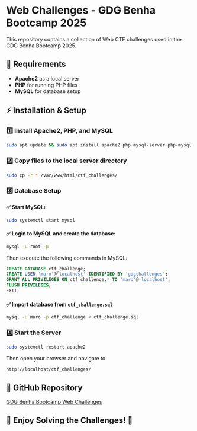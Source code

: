 # Web Challenges - GDG Benha Bootcamp 2025

This repository contains a collection of Web CTF challenges used in the GDG Benha Bootcamp 2025.

## 📌 Requirements

- **Apache2** as a local server
- **PHP** for running PHP files
- **MySQL** for database setup

## ⚡ Installation & Setup

### 1️⃣ Install Apache2, PHP, and MySQL

```bash
sudo apt update && sudo apt install apache2 php mysql-server php-mysql
```

### 2️⃣ Copy files to the local server directory

```bash
sudo cp -r * /var/www/html/ctf_challenges/
```

### 3️⃣ Database Setup

#### ✅ Start MySQL:

```bash
sudo systemctl start mysql
```

#### ✅ Login to MySQL and create the database:

```bash
mysql -u root -p
```

Then execute the following commands in MySQL:

```sql
CREATE DATABASE ctf_challenge;
CREATE USER 'maro'@'localhost' IDENTIFIED BY 'gdgchallenges';
GRANT ALL PRIVILEGES ON ctf_challenge.* TO 'maro'@'localhost';
FLUSH PRIVILEGES;
EXIT;
```

#### ✅ Import database from `ctf_challenge.sql`

```bash
mysql -u maro -p ctf_challenge < ctf_challenge.sql
```

### 4️⃣ Start the Server

```bash
sudo systemctl restart apache2
```

Then open your browser and navigate to:

```
http://localhost/ctf_challenges/
```

## 🔗 GitHub Repository
[GDG Benha Bootcamp Web Challenges](https://github.com/0xmaro/GDG_Benha_Bootcamp_web_challenge.git)

## 🚀 Enjoy Solving the Challenges! 🎯

